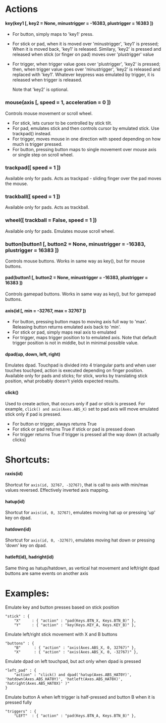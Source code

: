 # Actions

#### key(key1 [, key2 = None, minustrigger = -16383, plustrigger = 16383 ])
- For button, simply maps to 'key1' press.
- For stick or pad, when it is moved over 'minustrigger', 'key1' is pressed;
  When it is moved back, 'key1' is released. Similary, 'key2' is pressed and
  released when stick (or finger on pad) moves over 'plustrigger' value
- For trigger, when trigger value goes over 'plustrigger', 'key2' is pressed;
  then, when trigger value goes over 'minustrigger', 'key2' is released and
  replaced with 'key1'. Whatever keypress was emulated by trigger, it is
  released when trigger is released.
  
  Note that 'key2' is optional.


### mouse(axis [, speed = 1, acceleration = 0 ])
Controls mouse movement or scroll wheel.

- For stick, lets cursor to be controlled by stick tilt.
- For pad, emulates stick and then controls cursor by emulated stick.
  Use trackpad() instead.
- For trigger, moves mouse in one direction with speed depending on how much
  is trigger pressed.
- For button, pressing button maps to single movement over mouse axis or
  single step on scroll wheel.


### trackpad([ speed = 1 ])
Available only for pads. Acts as trackpad - sliding finger over the pad moves the mouse.


### trackball([ speed = 1 ])
Available only for pads. Acts as trackball.

### wheel([ trackball = False, speed = 1 ])
Available only for pads. Emulates mouse scroll wheel.


### button(button1 [, button2 = None, minustrigger = -16383, plustrigger = 16383 ])
Controls mouse buttons.
Works in same way as key(), but for mouse buttons.


#### pad(button1 [, button2 = None, minustrigger = -16383, plustrigger = 16383 ])
Controls gamepad buttons.
Works in same way as key(), but for gamepad buttons.


#### axis(id [, min = -32767, max = 32767 ])
- For button, pressing button maps to moving axis full way to 'max'.
  Releasing button returns emulated axis back to 'min'.
- For stick or pad, simply maps real axis to emulated
- For trigger, maps trigger position to to emulated axis. Note that default
  trigger position is not in middle, but in minimal possible value.


#### dpad(up, down, left, right)
Emulates dpad. Touchpad is divided into 4 triangular parts and when user touches
touchped, action is executed depending on finger position.
Available only for pads and sticks; for stick, works by translating
stick position, what probably doesn't yields expected results.


#### click()
Used to create action, that occurs only if pad or stick is pressed.
For example, `click() and axis(Axes.ABS_X)` set to pad axis will move
emulated stick only if pad is pressed.

- For button or trigger, always returns True
- For stick or pad returns True if stick or pad is pressed down
- For trigger returns True if trigger is pressed all the way down
  (it actually clicks)


# Shortcuts:
#### raxis(id)
Shortcut for `axis(id, 32767, -32767)`, that is call to axis with min/max values
reversed. Effectively inverted axis mapping.

#### hatup(id)
Shortcut for `axis(id, 0, 32767)`, emulates moving hat up or pressing 'up'
key on dpad.

#### hatdown(id)
Shortcut for `axis(id, 0, -32767)`, emulates moving hat down or pressing 'down'
key on dpad.

#### hatleft(id), hadright(id)
Same thing as hatup/hatdown, as vertical hat movement and left/right dpad
buttons are same events on another axis



# Examples:
Emulate key and button presses based on stick position
```
"stick" : {
	"X"		: { "action" : "pad(Keys.BTN_X, Keys.BTN_B)" },
	"Y"		: { "action" : "key(Keys.KEY_A, Keys.KEY_B)" },
```


Emulate left/right stick movement with X and B buttons
```
"buttons" : {
	"B"      : { "action" : "axis(Axes.ABS_X, 0, 32767)" },
	"X"      : { "action" : "axis(Axes.ABS_X, 0, -32767)" },
```

Emulate dpad on left touchpad, but act only when dpad is pressed
```
"left_pad" : {
	"action" : "click() and dpad('hatup(Axes.ABS_HAT0Y)', 'hatdown(Axes.ABS_HAT0Y)', 'hatleft(Axes.ABS_HAT0X)', 'hatright(Axes.ABS_HAT0X)' )"
}
```

Emulate button A when left trigger is half-pressed and button B when
it is pressed fully
```
"triggers" : {
	"LEFT"  : { "action" : "pad(Keys.BTN_A, Keys.BTN_B)" },
```